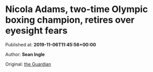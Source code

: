 
# Nicola Adams, two-time Olympic boxing champion, retires over eyesight fears

Published at: **2019-11-06T11:45:56+00:00**

Author: **Sean Ingle**

Original: [the Guardian](https://www.theguardian.com/sport/2019/nov/06/nicola-adams-two-time-olympic-boxing-champion-retires-eyesight-fears)


